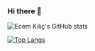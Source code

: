 ### Hi there 👋

<!--
**ecemklc/ecemklc** is a ✨ _special_ ✨ repository because its `README.md` (this file) appears on your GitHub profile.

Here are some ideas to get you started:

- 🌱 I’m currently learning Javascript and React
- 📫 How to reach me: https://linkedin.com/in/ecem-k%C4%B1l%C4%B1%C3%A7-729431230
-->

![Ecem Kılıç's GitHub stats](https://github-readme-stats.vercel.app/api?username=ecemklc&show_icons=true&theme=tokyonight)

[![Top Langs](https://github-readme-stats.vercel.app/api/top-langs/?username=ecemklc&layout=pie)](https://github.com/ecemklc/github-readme-stats)

